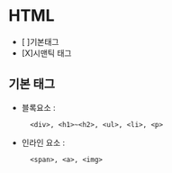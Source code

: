 # HTML
- [ ]기본태그
- [X]시맨틱 태그
## 기본 태그
+ 블록요소 :
  ```
    <div>, <h1>~<h2>, <ul>, <li>, <p>
  ```
+ 인라인 요소 :
  ```
    <span>, <a>, <img>
  ```
